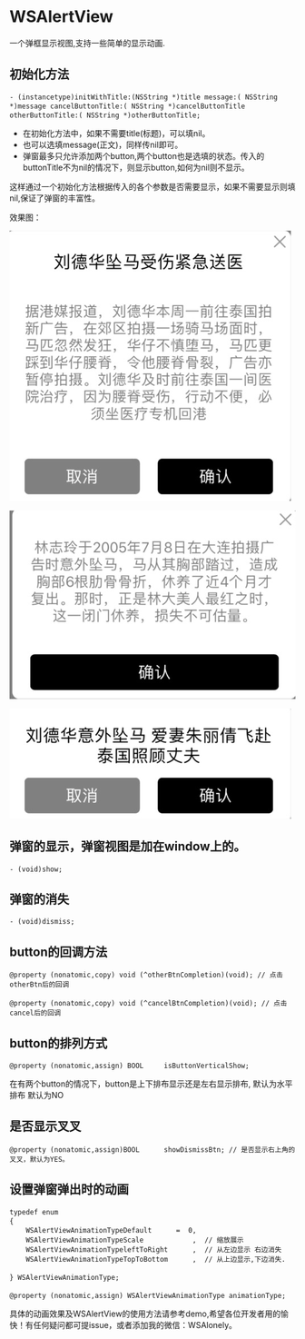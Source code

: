 # WSAlertView
一个弹框显示视图,支持一些简单的显示动画.

## 初始化方法

```Objc
- (instancetype)initWithTitle:(NSString *)title message:( NSString *)message cancelButtonTitle:( NSString *)cancelButtonTitle otherButtonTitle:( NSString *)otherButtonTitle;
```

- 在初始化方法中，如果不需要title(标题)，可以填nil。
- 也可以选填message(正文)，同样传nil即可。
- 弹窗最多只允许添加两个button,两个button也是选填的状态。传入的buttonTitle不为nil的情况下，则显示button,如何为nil则不显示。

这样通过一个初始化方法根据传入的各个参数是否需要显示，如果不需要显示则填nil,保证了弹窗的丰富性。

效果图：

![image3](https://github.com/xiaoswu/WSAlertView/blob/master/image/image3.png)



![image1](https://github.com/xiaoswu/WSAlertView/blob/master/image/image1.png)



![image2](https://github.com/xiaoswu/WSAlertView/blob/master/image/image2.png)



## 弹窗的显示，弹窗视图是加在window上的。
```
- (void)show;
```

## 弹窗的消失
```
- (void)dismiss;
```

## button的回调方法
```Objc
@property (nonatomic,copy) void (^otherBtnCompletion)(void); // 点击otherBtn后的回调

@property (nonatomic,copy) void (^cancelBtnCompletion)(void); // 点击cancel后的回调
```

## button的排列方式
```
@property (nonatomic,assign) BOOL     isButtonVerticalShow;
```
在有两个button的情况下，button是上下排布显示还是左右显示排布, 默认为水平排布 默认为NO

## 是否显示叉叉
```Objc
@property (nonatomic,assign)BOOL      showDismissBtn; // 是否显示右上角的叉叉，默认为YES。
```

## 设置弹窗弹出时的动画
```
typedef enum
{
    WSAlertViewAnimationTypeDefault      =  0,
    WSAlertViewAnimationTypeScale            ,  // 缩放展示
    WSAlertViewAnimationTypeleftToRight      ,  // 从左边显示 右边消失
    WSAlertViewAnimationTypeTopToBottom      ,  // 从上边显示,下边消失.
    
} WSAlertViewAnimationType;

@property (nonatomic,assign) WSAlertViewAnimationType animationType;
```

具体的动画效果及WSAlertView的使用方法请参考demo,希望各位开发者用的愉快！有任何疑问都可提issue，或者添加我的微信：WSAlonely。








